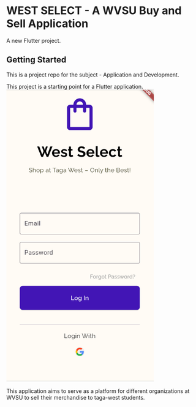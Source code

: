 # WEST SELECT - A WVSU Buy and Sell Application

A new Flutter project.

## Getting Started
This is a project repo for the subject - Application and Development.

This project is a starting point for a Flutter application.
![App Screenshot](screenshot.png)



This application aims to serve as a platform for different organizations at WVSU to sell their merchandise to taga-west students.
